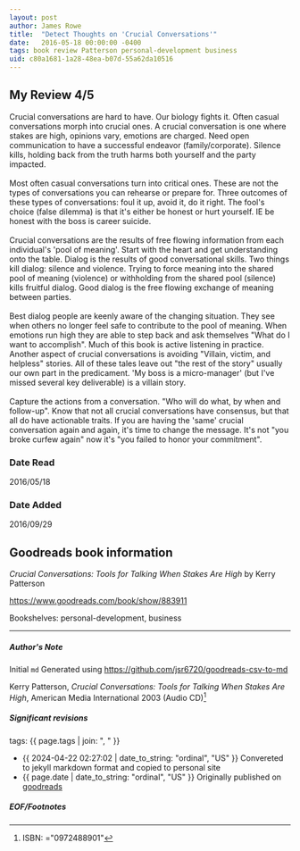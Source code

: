 ```yaml
---
layout: post
author: James Rowe
title:  "Detect Thoughts on 'Crucial Conversations'"
date:   2016-05-18 00:00:00 -0400
tags: book review Patterson personal-development business
uid: c80a1681-1a28-48ea-b07d-55a62da10516
---
```


<!-- highly dependent on how you personally use jekyll templates, and how you want this to show up -->
<!-- escape any jekyll keys with double brackets -->

## My Review 4/5

Crucial conversations are hard to have. Our biology fights it. Often casual conversations morph into crucial ones. A crucial conversation is one where stakes are high, opinions vary, emotions are charged. Need open communication to have a successful endeavor (family/corporate). Silence kills, holding back from the truth harms both yourself and the party impacted.<br/><br/>Most often casual conversations turn into critical ones. These are not the types of conversations you can rehearse or prepare for. Three outcomes of these types of conversations: foul it up, avoid it, do it right. The fool's choice (false dilemma) is that it's either be honest or hurt yourself. IE be honest with the boss is career suicide.<br/><br/>Crucial conversations are the results of free flowing information from each individual's 'pool of meaning'. Start with the heart and get understanding onto the table. Dialog is the results of good conversational skills. Two things kill dialog: silence and violence. Trying to force meaning into the shared pool of meaning (violence) or withholding from the shared pool (silence) kills fruitful dialog. Good dialog is the free flowing exchange of meaning between parties.<br/><br/>Best dialog people are keenly aware of the changing situation. They see when others no longer feel safe to contribute to the pool of meaning. When emotions run high they are able to step back and ask themselves "What do I want to accomplish". Much of this book is active listening in practice. Another aspect of crucial conversations is avoiding "Villain, victim, and helpless" stories. All of these tales leave out "the rest of the story" usually our own part in the predicament. 'My boss is a micro-manager' (but I've missed several key deliverable) is a villain story.<br/><br/>Capture the actions from a conversation. "Who will do what, by when and follow-up". Know that not all crucial conversations have consensus, but that all do have actionable traits. If you are having the 'same' crucial conversation again and again, it's time to change the message. It's not "you broke curfew again" now it's "you failed to honor your commitment". 

### Date Read
2016/05/18

### Date Added
2016/09/29

## Goodreads book information

*Crucial Conversations: Tools for Talking When Stakes Are High* by Kerry Patterson

https://www.goodreads.com/book/show/883911

Bookshelves: personal-development, business

---

##### Author's Note

Initial `md` Generated using https://github.com/jsr6720/goodreads-csv-to-md

Kerry Patterson, *Crucial Conversations: Tools for Talking When Stakes Are High*,  American Media International 2003 (Audio CD)[^1]

##### Significant revisions

tags: {{ page.tags | join: ", " }} <!-- todo move this somewhere -->

- {{ 2024-04-22 02:27:02 | date_to_string: "ordinal", "US" }} Convereted to jekyll markdown format and copied to personal site
- {{ page.date | date_to_string: "ordinal", "US" }} Originally published on [goodreads](https://www.goodreads.com)

##### EOF/Footnotes

[^1]: ISBN: ="0972488901"